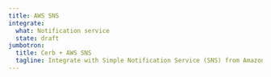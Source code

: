 ```yaml
---
title: AWS SNS
integrate:
  what: Notification service
  state: draft
jumbotron:
  title: Cerb + AWS SNS
  tagline: Integrate with Simple Notification Service (SNS) from Amazon Web Services
---
```


